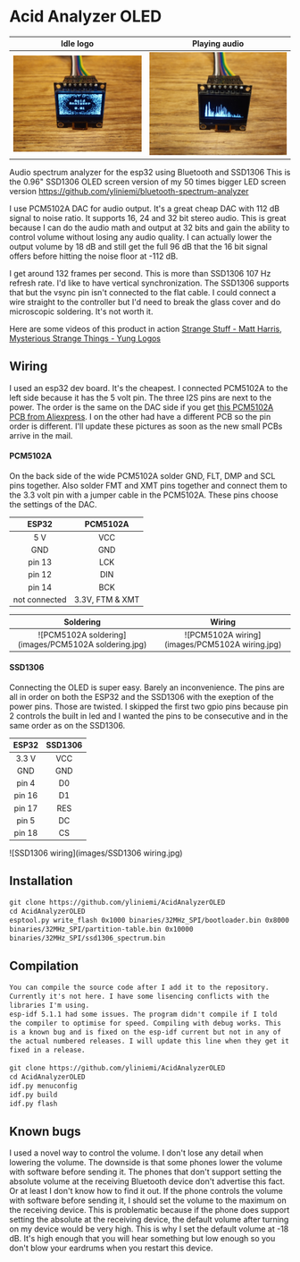 # Acid Analyzer OLED



Idle logo | Playing audio
:-: | :-:
![logo](images/logo.jpg) | ![spectra](images/spectra.jpg)



Audio spectrum analyzer for the esp32 using Bluetooth and SSD1306
This is the 0.96" SSD1306 OLED screen version of my 50 times bigger LED screen version
https://github.com/yliniemi/bluetooth-spectrum-analyzer

I use PCM5102A DAC for audio output. It's a great cheap DAC with 112 dB signal to noise ratio. It supports 16, 24 and 32 bit stereo audio. This is great because I can do the audio math and output at 32 bits and gain the ability to control volume without losing any audio quality. I can actually lower the output volume by 18 dB and still get the full 96 dB that the 16 bit signal offers before hitting the noise floor at -112 dB.

I get around 132 frames per second. This is more than SSD1306 107 Hz refresh rate. I'd like to have vertical synchronization. The SSD1306 supports that but the vsync pin isn't connected to the flat cable. I could connect a wire straight to the controller but I'd need to break the glass cover and do microscopic soldering. It's not worth it.

Here are some videos of this product in action [Strange Stuff - Matt Harris](https://www.youtube.com/watch?v=4EGAA55oB28), [Mysterious Strange Things - Yung Logos](https://www.youtube.com/watch?v=7RTh4Is6EKA)



## Wiring

I used an esp32 dev board. It's the cheapest. I connected PCM5102A to the left side because it has the 5 volt pin. The three I2S pins are next to the power. The order is the same on the DAC side if you get [this PCM5102A PCB from Aliexpress](https://www.aliexpress.com/item/1005002898278583.html). I on the other had have a different PCB so the pin order is different. I'll update these pictures as soon as the new small PCBs arrive in the mail.



#### PCM5102A

On the back side of the wide PCM5102A solder GND, FLT, DMP and SCL pins together. Also solder FMT and XMT pins together and connect them to the 3.3 volt pin with a jumper cable in the PCM5102A. These pins choose the settings of the DAC.

ESP32 | PCM5102A
:-: | :-:
5 V | VCC
GND | GND
pin 13 | LCK
pin 12 | DIN
pin 14 | BCK
not connected | 3.3V, FTM & XMT

Soldering | Wiring
:-: | :-:
![PCM5102A soldering](images/PCM5102A soldering.jpg) | ![PCM5102A wiring](images/PCM5102A wiring.jpg)



#### SSD1306

Connecting the OLED is super easy. Barely an inconvenience. The pins are all in order on both the ESP32 and the SSD1306 with the exeption of the power pins. Those are twisted. I skipped the first two gpio pins because pin 2 controls the built in led and I wanted the pins to be consecutive and in the same order as on the SSD1306.

ESP32 | SSD1306
:-: | :-:
3.3 V | VCC
GND | GND
pin 4 | D0
pin 16 | D1
pin 17 | RES
pin 5 | DC
pin 18 | CS

![SSD1306 wiring](images/SSD1306 wiring.jpg)



## Installation

```console
git clone https://github.com/yliniemi/AcidAnalyzerOLED
cd AcidAnalyzerOLED
esptool.py write_flash 0x1000 binaries/32MHz_SPI/bootloader.bin 0x8000 binaries/32MHz_SPI/partition-table.bin 0x10000 binaries/32MHz_SPI/ssd1306_spectrum.bin
```



## Compilation

```console
You can compile the source code after I add it to the repository. Currently it's not here. I have some lisencing conflicts with the libraries I'm using.
esp-idf 5.1.1 had some issues. The program didn't compile if I told the compiler to optimise for speed. Compiling with debug works. This is a known bug and is fixed on the esp-idf current but not in any of the actual numbered releases. I will update this line when they get it fixed in a release.

git clone https://github.com/yliniemi/AcidAnalyzerOLED
cd AcidAnalyzerOLED
idf.py menuconfig
idf.py build
idf.py flash
```



## Known bugs

I used a novel way to control the volume. I don't lose any detail when lowering the volume. The downside is that some phones lower the volume with software before sending it. The phones that don't support setting the absolute volume at the receiving Bluetooth device don't advertise this fact. Or at least I don't know how to find it out. If the phone controls the volume with software before sending it, I should set the volume to the maximum on the receiving device. This is problematic because if the phone does support setting the absolute at the receiving device, the default volume after turning on my device would be very high. This is why I set the default volume at -18 dB. It's high enough that you will hear something but low enough so you don't blow your eardrums when you restart this device.
